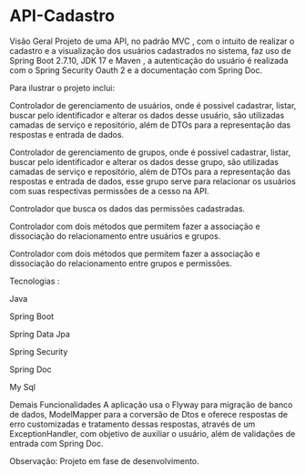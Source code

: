 # API-Cadastro

Visão Geral
Projeto de uma API, no padrão MVC , com o intuito de realizar o cadastro e a visualização dos usuários cadastrados no sistema, faz uso de Spring Boot 2.7.10, JDK 17 e Maven , a autenticação do usuário é realizada com o Spring Security Oauth 2 e a documentação com Spring Doc.

Para ilustrar o projeto inclui:

 Controlador de gerenciamento de usuários, onde é possivel cadastrar, listar, buscar pelo identificador e alterar os dados desse usuário, são utilizadas camadas de serviço e repositório, além de DTOs para a representação  das respostas e entrada de dados.
 
 Controlador de gerenciamento de grupos, onde é possivel cadastrar, listar, buscar pelo identificador e alterar os dados desse grupo, são utilizadas camadas de serviço e repositório, além de DTOs para a representação das respostas e entrada de dados, esse grupo serve para relacionar os usuários com suas respectivas permissões de a cesso na API.
 
 Controlador que busca os dados das permissões cadastradas.
 
 Controlador com dois métodos que permitem fazer a associação e dissociação do relacionamento entre usuários e grupos.
 
 Controlador com dois métodos que permitem fazer a associação e dissociação do relacionamento entre grupos e permissões.
 

Tecnologias :

Java

Spring Boot

Spring Data Jpa

Spring Security

Spring Doc

My Sql

Demais Funcionalidades
A aplicação usa o Flyway para migração de banco de dados, ModelMapper para a corversão de Dtos e oferece respostas de erro customizadas e tratamento dessas respostas, através de um ExceptionHandler, com objetivo de auxiliar o usuário, além de validações de entrada com Spring Doc.

Observação: Projeto em fase de desenvolvimento.
